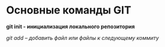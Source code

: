 # Основные команды GIT

**git init - инициализация локального репозитория**

*git add – добавить файл или файлы к следующему коммиту*